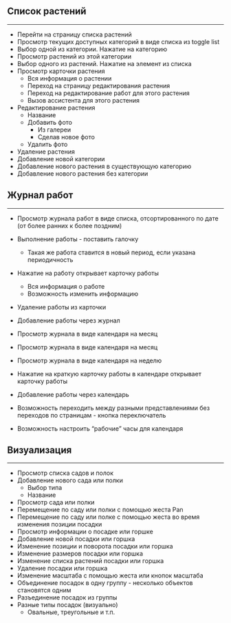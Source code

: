 ## Список растений

---

- Перейти на страницу списка растений
- Просмотр текущих доступных категорий в виде списка из toggle list
- Выбор одной из категории. Нажатие на категорию
- Просмотр растений из этой категории
- Выбор одного из растений. Нажатие на элемент из списка
- Просмотр карточки растения
    - Вся информация о растении
    - Переход на страницу редактирования растения
    - Переход на редактирование работ для этого растения
    - Вызов ассистента для этого растения
- Редактирование растения
    - Название
    - Добавить фото
        - Из галереи
        - Сделав новое фото
    - Удалить фото
- Удаление растения
- Добавление новой категории
- Добавление нового растения в существующую категорию
- Добавление нового растения без категории

## Журнал работ

---

- Просмотр журнала работ в виде списка, отсортированного по дате (от более ранних к более поздним)
- Выполнение работы - поставить галочку
    - Такая же работа ставится в новый период, если указана периодичность
- Нажатие на работу открывает карточку работы
    - Вся информация о работе
    - Возможность изменить информацию
- Удаление работы из карточки
- Добавление работы через журнал

  

- Просмотр журнала в виде календаря на месяц
- Просмотр журнала в виде календаря на месяц
- Просмотр журнала в виде календаря на неделю
- Нажатие на краткую карточку работы в календаре открывает карточку работы
- Добавление работы через календарь

  

- Возможность переходить между разными представлениями без переходов по страницам - кнопка переключатель
- Возможность настроить “рабочие” часы для календаря

## Визуализация

---

- Просмотр списка садов и полок
- Добавление нового сада или полки
    - Выбор типа
    - Название
- Просмотр сада или полки
- Перемещение по саду или полки с помощью жеста Pan
- Перемещение по саду или полке с помощью жеста во время изменения позиции посадки
- Просмотр информации о посадке или горшке
- Добавление новой посадки или горшка
- Изменение позиции и поворота посадки или горшка
- Изменение размеров посадки или горшка
- Изменение списка растений посадки или горшка
- Удаление посадки или горшка
- Изменение масштаба с помощью жеста или кнопок масштаба
- Объединение посадок в одну группу - несколько объектов становятся одним
- Разъединение посадок из группы
- Разные типы посадок (визуально)
    - Овальные, треугольные и т.п.